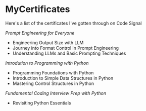 # MyCertificates
Here's a list of the certificates I've gotten through on Code Signal

*Prompt Engineering for Everyone*

- Engineering Output Size with LLM
- Journey into Format Control in Prompt Engineering
- Understanding LLMs and Basic Prompting Techniques

*Introdution to Programming with Python*

- Programming Foundations with Python
- Introduction to Simple Data Structures in Python
- Mastering Control Structures in Python

*Fundamental Coding Interview Prep with Python*

- Revisiting Python Essentials
